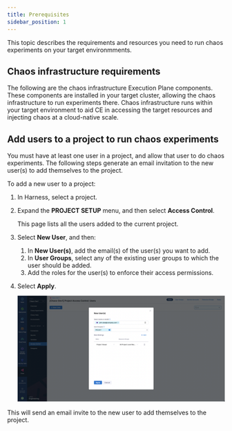 ```yaml
---
title: Prerequisites
sidebar_position: 1
---
```


This topic describes the requirements and resources you need to run chaos experiments on your target environmments.

## Chaos infrastructure requirements

The following are the chaos infrastructure Execution Plane components. These components are installed in your target cluster, allowing the chaos infrastructure to run experiments there. Chaos infrastructure runs within your target environment to aid CE in accessing the target resources and injecting chaos at a cloud-native scale.

## Add users to a project to run chaos experiments

You must have at least one user in a project, and allow that user to do chaos experiments. The following steps generate an email invitation to the new user(s) to add themselves to the project.


To add a new user to a project: 

1. In Harness, select a project. 

1. Expand the **PROJECT SETUP** menu, and then select **Access Control**.

	This page lists all the users added to the current project.

1. Select **New User**, and then:

	1. In **New User(s)**, add the email(s) of the user(s) you want to add. 
	1. In **User Groups**, select any of the existing user groups to which the user should be added. 
	1. Add the roles for the user(s) to enforce their access permissions. 

1. Select **Apply**.

	![Add New User](./static/add-new-user.png)

This will send an email invite to the new user to add themselves to the project.
